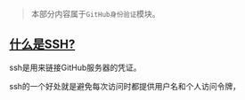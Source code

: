 > 本部分内容属于`GitHub身份验证`模块。

## [什么是SSH?](https://docs.github.com/cn/github/authenticating-to-github/connecting-to-github-with-ssh/about-ssh)

ssh是用来链接GitHub服务器的凭证。

ssh的一个好处就是避免每次访问时都提供用户名和个人访问令牌，

